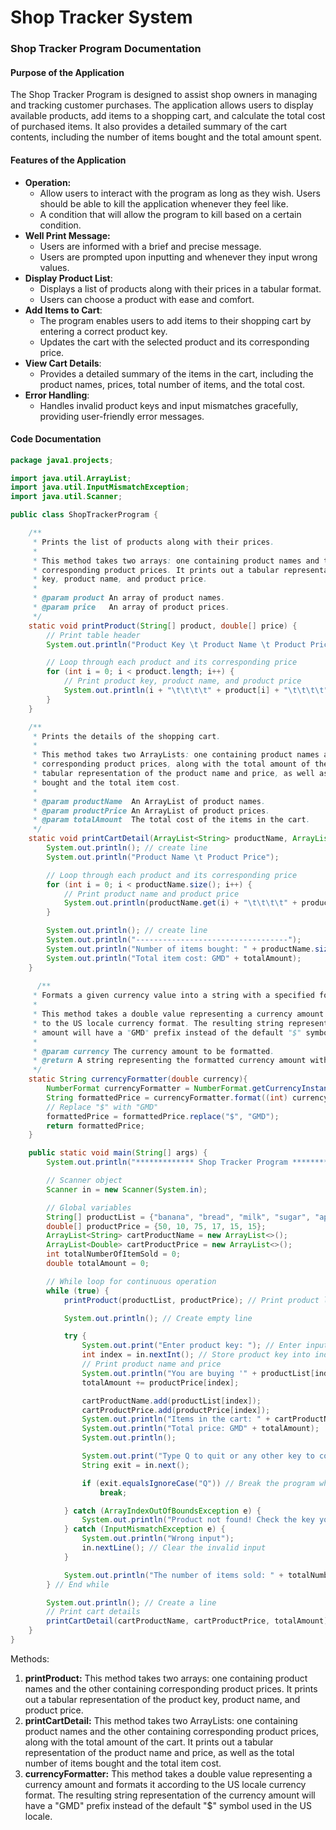 # Shop Tracker System

### Shop Tracker Program Documentation

#### Purpose of the Application

The Shop Tracker Program is designed to assist shop owners in managing and tracking customer purchases. The application allows users to display available products, add items to a shopping cart, and calculate the total cost of purchased items. It also provides a detailed summary of the cart contents, including the number of items bought and the total amount spent.

#### Features of the Application

- **Operation:** 
  - Allow users to interact with the program as long as they wish. Users should be able to kill the application whenever they feel like.
  - A condition that will allow the program to kill based on a certain condition.
- **Well Print Message:** 
  - Users are informed with a brief and precise message.
  - Users are prompted upon inputting and whenever they input wrong values.
- **Display Product List**:
  - Displays a list of products along with their prices in a tabular format.
  - Users can choose a product with ease and comfort. 
- **Add Items to Cart**:
  - The program enables users to add items to their shopping cart by entering a correct product key.
  - Updates the cart with the selected product and its corresponding price.
- **View Cart Details**:
  - Provides a detailed summary of the items in the cart, including the product names, prices, total number of items, and the total cost.
- **Error Handling**:
  - Handles invalid product keys and input mismatches gracefully, providing user-friendly error messages.

#### Code Documentation

```java
package java1.projects;

import java.util.ArrayList;
import java.util.InputMismatchException;
import java.util.Scanner;

public class ShopTrackerProgram {

    /**
     * Prints the list of products along with their prices.
     *
     * This method takes two arrays: one containing product names and the other containing
     * corresponding product prices. It prints out a tabular representation of the product
     * key, product name, and product price.
     *
     * @param product An array of product names.
     * @param price   An array of product prices.
     */
    static void printProduct(String[] product, double[] price) {
        // Print table header
        System.out.println("Product Key \t Product Name \t Product Price");

        // Loop through each product and its corresponding price
        for (int i = 0; i < product.length; i++) {
            // Print product key, product name, and product price
            System.out.println(i + "\t\t\t\t" + product[i] + "\t\t\t\t" + price[i]);
        }
    }

    /**
     * Prints the details of the shopping cart.
     *
     * This method takes two ArrayLists: one containing product names and the other containing
     * corresponding product prices, along with the total amount of the cart. It prints out a
     * tabular representation of the product name and price, as well as the total number of items
     * bought and the total item cost.
     *
     * @param productName  An ArrayList of product names.
     * @param productPrice An ArrayList of product prices.
     * @param totalAmount  The total cost of the items in the cart.
     */
    static void printCartDetail(ArrayList<String> productName, ArrayList<Double> productPrice, double totalAmount) {
        System.out.println(); // create line
        System.out.println("Product Name \t Product Price");

        // Loop through each product and its corresponding price
        for (int i = 0; i < productName.size(); i++) {
            // Print product name and product price
            System.out.println(productName.get(i) + "\t\t\t\t" + productPrice.get(i));
        }

        System.out.println(); // create line
        System.out.println("----------------------------------");
        System.out.println("Number of items bought: " + productName.size());
        System.out.println("Total item cost: GMD" + totalAmount);
    }
    
      /**
     * Formats a given currency value into a string with a specified format.
     *
     * This method takes a double value representing a currency amount and formats it according
     * to the US locale currency format. The resulting string representation of the currency
     * amount will have a "GMD" prefix instead of the default "$" symbol used in the US locale.
     *
     * @param currency The currency amount to be formatted.
     * @return A string representing the formatted currency amount with "GMD" as the prefix.
     */
    static String currencyFormatter(double currency){
        NumberFormat currencyFormatter = NumberFormat.getCurrencyInstance(Locale.US);
        String formattedPrice = currencyFormatter.format((int) currency);
        // Replace "$" with "GMD"
        formattedPrice = formattedPrice.replace("$", "GMD");
        return formattedPrice;
    }

    public static void main(String[] args) {
        System.out.println("************* Shop Tracker Program *************");

        // Scanner object
        Scanner in = new Scanner(System.in);

        // Global variables
        String[] productList = {"banana", "bread", "milk", "sugar", "apple", "egg"};
        double[] productPrice = {50, 10, 75, 17, 15, 15};
        ArrayList<String> cartProductName = new ArrayList<>();
        ArrayList<Double> cartProductPrice = new ArrayList<>();
        int totalNumberOfItemSold = 0;
        double totalAmount = 0;

        // While loop for continuous operation
        while (true) {
            printProduct(productList, productPrice); // Print product list to the user

            System.out.println(); // Create empty line

            try {
                System.out.print("Enter product key: "); // Enter input - product key
                int index = in.nextInt(); // Store product key into index
                // Print product name and price
                System.out.println("You are buying '" + productList[index] + "' it costs: 'GMD" + productPrice[index] + "'");
                totalAmount += productPrice[index];

                cartProductName.add(productList[index]);
                cartProductPrice.add(productPrice[index]);
                System.out.println("Items in the cart: " + cartProductName.size());
                System.out.println("Total price: GMD" + totalAmount);
                System.out.println();

                System.out.print("Type Q to quit or any other key to continue: ");
                String exit = in.next();

                if (exit.equalsIgnoreCase("Q")) // Break the program when user types Q or q
                    break;

            } catch (ArrayIndexOutOfBoundsException e) {
                System.out.println("Product not found! Check the key you typed.");
            } catch (InputMismatchException e) {
                System.out.println("Wrong input");
                in.nextLine(); // Clear the invalid input
            }

            System.out.println("The number of items sold: " + totalNumberOfItemSold);
        } // End while

        System.out.println(); // Create a line
        // Print cart details
        printCartDetail(cartProductName, cartProductPrice, totalAmount);
    }
}
```



Methods:

1. **printProduct:** This method takes two arrays: one containing product names and the other containing corresponding product prices. It prints out a tabular representation of the product key, product name, and product price.
2. **printCartDetail:** This method takes two ArrayLists: one containing product names and the other containing corresponding product prices, along with the total amount of the cart. It prints out a tabular representation of the product name and price, as well as the total number of items bought and the total item cost.
3. **currencyFormatter:** This method takes a double value representing a currency amount and formats it according to the US locale currency format. The resulting string representation of the currency amount will have a "GMD" prefix instead of the default "$" symbol used in the US locale.